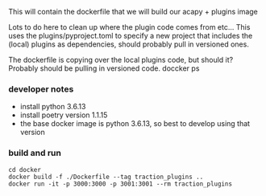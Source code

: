 This will contain the dockerfile that we will build our acapy + plugins image

Lots to do here to clean up where the plugin code comes from etc...
This uses the plugins/pyproject.toml to specify a new project that includes the (local) plugins as dependencies, should probably pull in versioned ones.


The dockerfile is copying over the local plugins code, but should it? Probably should be pulling in versioned code.
doccker ps

### developer notes

- install python 3.6.13
- install poetry version 1.1.15
- the base docker image is python 3.6.13, so best to develop using that version



### build and run
```
cd docker
docker build -f ./Dockerfile --tag traction_plugins ..
docker run -it -p 3000:3000 -p 3001:3001 --rm traction_plugins
```
